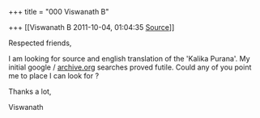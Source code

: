 +++
title = "000 Viswanath B"

+++
[[Viswanath B	2011-10-04, 01:04:35 [Source](https://groups.google.com/g/samskrita/c/8UHFlLA13wc)]]



Respected friends,  
  
I am looking for source and english translation of the 'Kalika Purana'. My initial google / [archive.org](http://archive.org) searches proved futile. Could any of you point me to place I can look for ?  
  
Thanks a lot,  
  
Viswanath  

